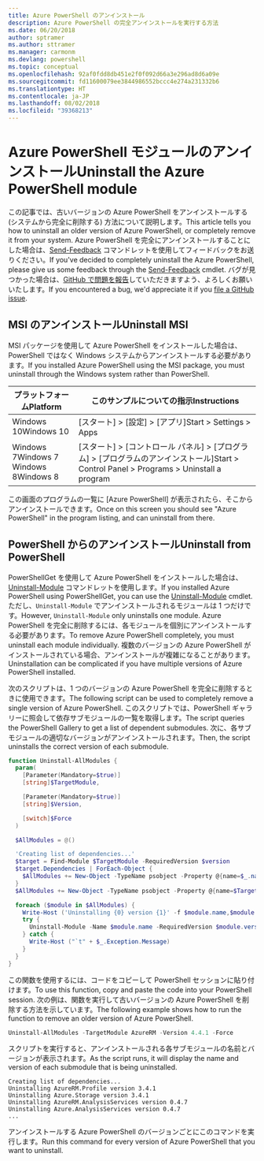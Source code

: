 ```yaml
---
title: Azure PowerShell のアンインストール
description: Azure PowerShell の完全アンインストールを実行する方法
ms.date: 06/20/2018
author: sptramer
ms.author: sttramer
ms.manager: carmonm
ms.devlang: powershell
ms.topic: conceptual
ms.openlocfilehash: 92af0fdd8db451e2f0f092d66a3e296ad8d6a09e
ms.sourcegitcommit: fd11600079ee3844986552bccc4e274a231332b6
ms.translationtype: HT
ms.contentlocale: ja-JP
ms.lasthandoff: 08/02/2018
ms.locfileid: "39368213"
---
```

# <a name="uninstall-the-azure-powershell-module"></a><span data-ttu-id="1da93-103">Azure PowerShell モジュールのアンインストール</span><span class="sxs-lookup"><span data-stu-id="1da93-103">Uninstall the Azure PowerShell module</span></span>

<span data-ttu-id="1da93-104">この記事では、古いバージョンの Azure PowerShell をアンインストールする (システムから完全に削除する) 方法について説明します。</span><span class="sxs-lookup"><span data-stu-id="1da93-104">This article tells you how to uninstall an older version of Azure PowerShell, or completely remove it from your system.</span></span> <span data-ttu-id="1da93-105">Azure PowerShell を完全にアンインストールすることにした場合は、[Send-Feedback](/powershell/module/azurerm.profile/send-feedback) コマンドレットを使用してフィードバックをお送りください。</span><span class="sxs-lookup"><span data-stu-id="1da93-105">If you've decided to completely uninstall the Azure PowerShell, please give us some feedback through the [Send-Feedback](/powershell/module/azurerm.profile/send-feedback) cmdlet.</span></span>
<span data-ttu-id="1da93-106">バグが見つかった場合は、[GitHub で問題を報告](https://github.com/azure/azure-powershell/issues)していただきますよう、よろしくお願いいたします。</span><span class="sxs-lookup"><span data-stu-id="1da93-106">If you encountered a bug, we'd appreciate it if you [file a GitHub issue](https://github.com/azure/azure-powershell/issues).</span></span>

## <a name="uninstall-msi"></a><span data-ttu-id="1da93-107">MSI のアンインストール</span><span class="sxs-lookup"><span data-stu-id="1da93-107">Uninstall MSI</span></span>

<span data-ttu-id="1da93-108">MSI パッケージを使用して Azure PowerShell をインストールした場合は、PowerShell ではなく Windows システムからアンインストールする必要があります。</span><span class="sxs-lookup"><span data-stu-id="1da93-108">If you installed Azure PowerShell using the MSI package, you must uninstall through the Windows system rather than PowerShell.</span></span>

| <span data-ttu-id="1da93-109">プラットフォーム</span><span class="sxs-lookup"><span data-stu-id="1da93-109">Platform</span></span> | <span data-ttu-id="1da93-110">このサンプルについての指示</span><span class="sxs-lookup"><span data-stu-id="1da93-110">Instructions</span></span> |
|----------|--------------|
| <span data-ttu-id="1da93-111">Windows 10</span><span class="sxs-lookup"><span data-stu-id="1da93-111">Windows 10</span></span> | <span data-ttu-id="1da93-112">[スタート] > [設定] > [アプリ]</span><span class="sxs-lookup"><span data-stu-id="1da93-112">Start > Settings > Apps</span></span> |
| <span data-ttu-id="1da93-113">Windows 7</span><span class="sxs-lookup"><span data-stu-id="1da93-113">Windows 7</span></span> </br><span data-ttu-id="1da93-114">Windows 8</span><span class="sxs-lookup"><span data-stu-id="1da93-114">Windows 8</span></span> | <span data-ttu-id="1da93-115">[スタート] > [コントロール パネル] > [プログラム] > [プログラムのアンインストール]</span><span class="sxs-lookup"><span data-stu-id="1da93-115">Start > Control Panel > Programs > Uninstall a program</span></span> |

<span data-ttu-id="1da93-116">この画面のプログラムの一覧に [Azure PowerShell] が表示されたら、そこからアンインストールできます。</span><span class="sxs-lookup"><span data-stu-id="1da93-116">Once on this screen you should see "Azure PowerShell" in the program listing, and can uninstall from there.</span></span>

## <a name="uninstall-from-powershell"></a><span data-ttu-id="1da93-117">PowerShell からのアンインストール</span><span class="sxs-lookup"><span data-stu-id="1da93-117">Uninstall from PowerShell</span></span>

<span data-ttu-id="1da93-118">PowerShellGet を使用して Azure PowerShell をインストールした場合は、[Uninstall-Module](/powershell/module/powershellget/uninstall-module) コマンドレットを使用します。</span><span class="sxs-lookup"><span data-stu-id="1da93-118">If you installed Azure PowerShell using PowerShellGet, you can use the [Uninstall-Module](/powershell/module/powershellget/uninstall-module) cmdlet.</span></span> <span data-ttu-id="1da93-119">ただし、`Uninstall-Module` でアンインストールされるモジュールは 1 つだけです。</span><span class="sxs-lookup"><span data-stu-id="1da93-119">However, `Uninstall-Module` only uninstalls one module.</span></span> <span data-ttu-id="1da93-120">Azure PowerShell を完全に削除するには、各モジュールを個別にアンインストールする必要があります。</span><span class="sxs-lookup"><span data-stu-id="1da93-120">To remove Azure PowerShell completely, you must uninstall each module individually.</span></span> <span data-ttu-id="1da93-121">複数のバージョンの Azure PowerShell がインストールされている場合、アンインストールが複雑になることがあります。</span><span class="sxs-lookup"><span data-stu-id="1da93-121">Uninstallation can be complicated if you have multiple versions of Azure PowerShell installed.</span></span>

<span data-ttu-id="1da93-122">次のスクリプトは、1 つのバージョンの Azure PowerShell を完全に削除するときに使用できます。</span><span class="sxs-lookup"><span data-stu-id="1da93-122">The following script can be used to completely remove a single version of Azure PowerShell.</span></span> <span data-ttu-id="1da93-123">このスクリプトでは、PowerShell ギャラリーに照会して依存サブモジュールの一覧を取得します。</span><span class="sxs-lookup"><span data-stu-id="1da93-123">The script queries the PowerShell Gallery to get a list of dependent submodules.</span></span> <span data-ttu-id="1da93-124">次に、各サブモジュールの適切なバージョンがアンインストールされます。</span><span class="sxs-lookup"><span data-stu-id="1da93-124">Then, the script uninstalls the correct version of each submodule.</span></span>

```powershell
function Uninstall-AllModules {
  param(
    [Parameter(Mandatory=$true)]
    [string]$TargetModule,

    [Parameter(Mandatory=$true)]
    [string]$Version,

    [switch]$Force
  )

  $AllModules = @()

  'Creating list of dependencies...'
  $target = Find-Module $TargetModule -RequiredVersion $version
  $target.Dependencies | ForEach-Object {
    $AllModules += New-Object -TypeName psobject -Property @{name=$_.name; version=$_.requiredversion}
  }
  $AllModules += New-Object -TypeName psobject -Property @{name=$TargetModule; version=$Version}

  foreach ($module in $AllModules) {
    Write-Host ('Uninstalling {0} version {1}' -f $module.name,$module.version)
    try {
      Uninstall-Module -Name $module.name -RequiredVersion $module.version -Force:$Force -ErrorAction Stop
    } catch {
      Write-Host ("`t" + $_.Exception.Message)
    }
  }
}
```

<span data-ttu-id="1da93-125">この関数を使用するには、コードをコピーして PowerShell セッションに貼り付けます。</span><span class="sxs-lookup"><span data-stu-id="1da93-125">To use this function, copy and paste the code into your PowerShell session.</span></span> <span data-ttu-id="1da93-126">次の例は、関数を実行して古いバージョンの Azure PowerShell を削除する方法を示しています。</span><span class="sxs-lookup"><span data-stu-id="1da93-126">The following example shows how to run the function to remove an older version of Azure PowerShell.</span></span>

```powershell
Uninstall-AllModules -TargetModule AzureRM -Version 4.4.1 -Force
```

<span data-ttu-id="1da93-127">スクリプトを実行すると、アンインストールされる各サブモジュールの名前とバージョンが表示されます。</span><span class="sxs-lookup"><span data-stu-id="1da93-127">As the script runs, it will display the name and version of each submodule that is being uninstalled.</span></span>

```output
Creating list of dependencies...
Uninstalling AzureRM.Profile version 3.4.1
Uninstalling Azure.Storage version 3.4.1
Uninstalling AzureRM.AnalysisServices version 0.4.7
Uninstalling Azure.AnalysisServices version 0.4.7
...
```

<span data-ttu-id="1da93-128">アンインストールする Azure PowerShell のバージョンごとにこのコマンドを実行します。</span><span class="sxs-lookup"><span data-stu-id="1da93-128">Run this command for every version of Azure PowerShell that you want to uninstall.</span></span>
